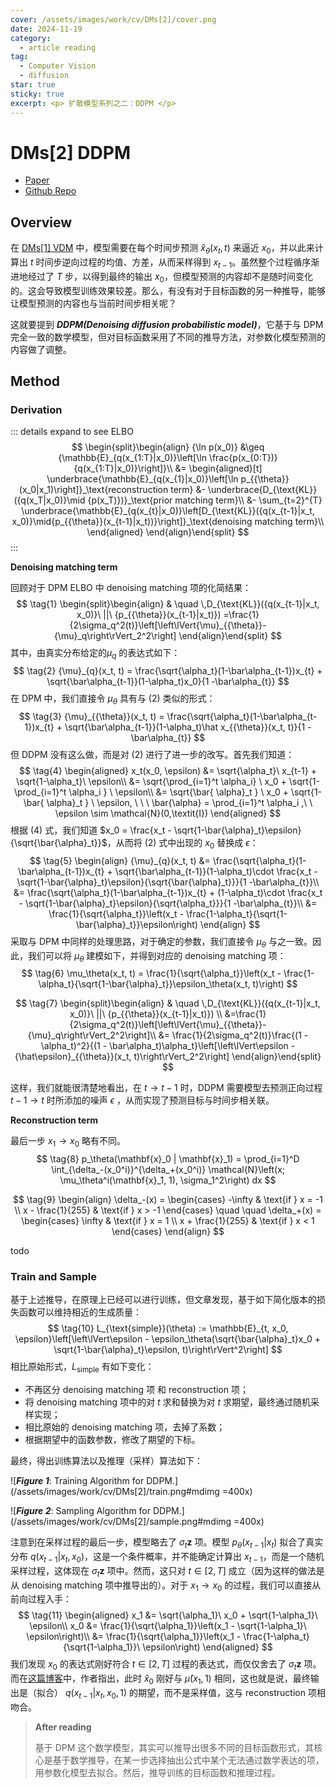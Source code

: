 ```yaml
---
cover: /assets/images/work/cv/DMs[2]/cover.png
date: 2024-11-19
category:
  - article reading
tag:
  - Computer Vision
  - diffusion
star: true
sticky: true
excerpt: <p> 扩散模型系列之二：DDPM </p>
---
```


# DMs[2] DDPM
- <i class="fa-solid fa-newspaper"></i> [Paper](https://arxiv.org/abs/2006.11239)
- <i class="fa-brands fa-github"></i> [Github Repo](https://github.com/hojonathanho/diffusion)

## Overview

在 [DMs[1] VDM](/work/cv/DMs.md) 中，模型需要在每个时间步预测 $\hat{x}_\theta(x_t, t)$ 来逼近 $x_0$，并以此来计算出 $t$ 时间步逆向过程的均值、方差，从而采样得到 $x_{t-1}$。虽然整个过程循序渐进地经过了 $T$ 步，以得到最终的输出 $x_0$，但模型预测的内容却不是随时间变化的。这会导致模型训练效果较差。那么，有没有对于目标函数的另一种推导，能够让模型预测的内容也与当前时间步相关呢？

这就要提到 ***DDPM(Denoising diffusion probabilistic model)***，它基于与 DPM 完全一致的数学模型，但对目标函数采用了不同的推导方法，对参数化模型预测的内容做了调整。

## Method

### Derivation

::: details expand to see ELBO
$$
\begin{split}\begin{align}
{\ln p(x_0)}
&\geq {\mathbb{E}_{q(x_{1:T}|x_0)}\left[\ln \frac{p(x_{0:T})}{q(x_{1:T}|x_0)}\right]}\\
&= \begin{aligned}[t]
    \underbrace{\mathbb{E}_{q(x_{1}|x_0)}\left[\ln p_{{\theta}}(x_0|x_1)\right]}_\text{reconstruction term}
    &- \underbrace{D_{\text{KL}}({q(x_T|x_0)}\mid {p(x_T)})}_\text{prior matching term}\\
    &- \sum_{t=2}^{T} \underbrace{\mathbb{E}_{q(x_{t}|x_0)}\left[D_{\text{KL}}({q(x_{t-1}|x_t, x_0)}\mid{p_{{\theta}}(x_{t-1}|x_t))}\right]}_\text{denoising matching term}\\
    \end{aligned}
\end{align}\end{split}
$$
:::

**Denoising matching term**

回顾对于 DPM ELBO 中 denoising matching 项的化简结果：
$$
\tag{1}
\begin{split}\begin{align}
& \quad \,D_{\text{KL}}({q(x_{t-1}|x_t, x_0)}\ ||\ {p_{{\theta}}(x_{t-1}|x_t)}) =\frac{1}{2\sigma_q^2(t)}\left[\left\lVert{\mu}_{{\theta}}-{\mu}_q\right\rVert_2^2\right]
\end{align}\end{split}
$$
其中，由真实分布给定的$\mu_q$ 的表达式如下：
$$
\tag{2}
{\mu}_{q}(x_t, t) = \frac{\sqrt{\alpha_t}(1-\bar\alpha_{t-1})x_{t} + \sqrt{\bar\alpha_{t-1}}(1-\alpha_t)x_0}{1 -\bar\alpha_{t}}
$$
在 DPM 中，我们直接令 $\mu_\theta$ 具有与 (2) 类似的形式：
$$
\tag{3}
{\mu}_{{\theta}}(x_t, t) = \frac{\sqrt{\alpha_t}(1-\bar\alpha_{t-1})x_{t} + \sqrt{\bar\alpha_{t-1}}(1-\alpha_t)\hat x_{{\theta}}(x_t, t)}{1 -\bar\alpha_{t}}
$$
但 DDPM 没有这么做，而是对 (2) 进行了进一步的改写。首先我们知道：
$$
\tag{4}
\begin{aligned}
x_t(x_0, \epsilon) &= \sqrt{\alpha_t}\ x_{t-1} + \sqrt{1-\alpha_t}\ \epsilon\\
&= \sqrt{\prod_{i=1}^t \alpha_i} \ x_0 + \sqrt{1- \prod_{i=1}^t \alpha_i }  \ \epsilon\\
&= \sqrt{\bar{ \alpha}_t } \ x_0 + \sqrt{1- \bar{ \alpha}_t }  \ \epsilon,  \ \ \ \bar{\alpha} = \prod_{i=1}^t \alpha_i ,\ \ \epsilon \sim \mathcal{N}(0,\textit{I})
\end{aligned}
$$
根据 (4) 式，我们知道 $x_0 = \frac{x_t - \sqrt{1-\bar{\alpha}_t}\epsilon}{\sqrt{\bar{\alpha}_t}}$，从而将 (2) 式中出现的 $x_0$ 替换成 $\epsilon$：
$$
\tag{5}
\begin{align}
{\mu}_{q}(x_t, t) &= \frac{\sqrt{\alpha_t}(1-\bar\alpha_{t-1})x_{t} + \sqrt{\bar\alpha_{t-1}}(1-\alpha_t)\cdot \frac{x_t - \sqrt{1-\bar{\alpha}_t}\epsilon}{\sqrt{\bar{\alpha}_t}}}{1 -\bar\alpha_{t}}\\
&= \frac{\sqrt{\alpha_t}(1-\bar\alpha_{t-1})x_{t} + (1-\alpha_t)\cdot \frac{x_t - \sqrt{1-\bar{\alpha}_t}\epsilon}{\sqrt{\alpha_t}}}{1 -\bar\alpha_{t}}\\
&= \frac{1}{\sqrt{\alpha_t}}\left(x_t - \frac{1-\alpha_t}{\sqrt{1-\bar{\alpha}_t}}\epsilon\right) 
\end{align}
$$
采取与 DPM 中同样的处理思路，对于确定的参数，我们直接令 $\mu_\theta$ 与之一致。因此，我们可以将 $\mu_\theta$ 建模如下，并得到对应的 denoising matching 项：
$$
\tag{6}
\mu_\theta(x_t, t) = \frac{1}{\sqrt{\alpha_t}}\left(x_t - \frac{1-\alpha_t}{\sqrt{1-\bar{\alpha}_t}}\epsilon_\theta(x_t, t)\right)
$$

$$
\tag{7}
\begin{split}\begin{align}
& \quad \,D_{\text{KL}}({q(x_{t-1}|x_t, x_0)}\ ||\ {p_{{\theta}}(x_{t-1}|x_t)}) \\
&=\frac{1}{2\sigma_q^2(t)}\left[\left\lVert{\mu}_{{\theta}}-{\mu}_q\right\rVert_2^2\right]\\
&= \frac{1}{2\sigma_q^2(t)}\frac{(1 - \alpha_t)^2}{(1 - \bar\alpha_t)\alpha_t}\left[\left\lVert\epsilon  - {\hat\epsilon}_{{\theta}}(x_t, t)\right\rVert_2^2\right]
\end{align}\end{split}
$$

这样，我们就能很清楚地看出，在 $t\to t-1$ 时，DDPM 需要模型去预测正向过程 $t-1 \to t$ 时所添加的噪声 $\epsilon$ ，从而实现了预测目标与时间步相关联。

**Reconstruction term**

最后一步 $x_1 \to x_0$ 略有不同。
$$
\tag{8}
p_\theta(\mathbf{x}_0 | \mathbf{x}_1) = \prod_{i=1}^D \int_{\delta_-(x_0^i)}^{\delta_+(x_0^i)} 
\mathcal{N}\left(x; \mu_\theta^i(\mathbf{x}_1, 1), \sigma_1^2\right) dx
$$

$$
\tag{9}
\begin{align}
\delta_-(x) =
\begin{cases}
-\infty & \text{if } x = -1 \\
x - \frac{1}{255} & \text{if } x > -1
\end{cases} \quad \quad
\delta_+(x) =
\begin{cases}
\infty & \text{if } x = 1 \\
x + \frac{1}{255} & \text{if } x < 1
\end{cases}
\end{align}
$$

todo

### Train and Sample

基于上述推导，在原理上已经可以进行训练，但文章发现，基于如下简化版本的损失函数可以维持相近的生成质量：
$$
\tag{10}
L_{\text{simple}}(\theta) := \mathbb{E}_{t, x_0, \epsilon}\left[\left\lVert\epsilon - \epsilon_\theta(\sqrt{\bar{\alpha}_t}x_0 + \sqrt{1-\bar{\alpha}_t}\epsilon, t)\right\rVert^2\right]
$$
相比原始形式，$L_{\text{simple}}$ 有如下变化：

- 不再区分 denoising matching 项 和 reconstruction 项；
- 将 denoising matching 项中的对 $t$ 求和替换为对 $t$ 求期望，最终通过随机采样实现；
- 相比原始的 denoising matching 项，去掉了系数；
- 根据期望中的函数参数，修改了期望的下标。

最终，得出训练算法以及推理（采样）算法如下：

![***Figure 1***: Training Algorithm for DDPM.](/assets/images/work/cv/DMs[2]/train.png#mdimg =400x)

![***Figure 2***: Sampling Algorithm for DDPM.](/assets/images/work/cv/DMs[2]/sample.png#mdimg =400x)

注意到在采样过程的最后一步，模型略去了 $\sigma_t \textbf{z}$ 项。模型 $p_\theta(x_{t-1} | x_t)$ 拟合了真实分布 $q(x_{t-1} | x_t, x_0)$，这是一个条件概率，并不能确定计算出 $x_{t-1}$，而是一个随机采样过程，这体现在 $\sigma_t \textbf{z}$ 项中。然而，这只对 $t \in [2, T]$ 成立（因为这样的做法是从 denoising matching 项中推导出的）。对于 $x_1 \to x_0$ 的过程，我们可以直接从前向过程入手：
$$
\tag{11}
\begin{aligned}
x_1 &= \sqrt{\alpha_1}\ x_0 + \sqrt{1-\alpha_1}\ \epsilon\\
x_0 &= \frac{1}{\sqrt{\alpha_1}}\left(x_1 - \sqrt{1-\alpha_1}\ \epsilon\right)\\
&= \frac{1}{\sqrt{\alpha_1}}\left(x_1 - \frac{1-\alpha_t}{\sqrt{1-\alpha_1}}\ \epsilon\right)
\end{aligned}
$$
我们发现 $x_0$ 的表达式刚好符合 $t\in [2, T]$ 过程的表达式，而仅仅舍去了 $\sigma_t \textbf{z}$ 项。而在[这篇博客](https://www.zhangzhenhu.com/aigc/%E6%89%A9%E6%95%A3%E6%A6%82%E7%8E%87%E6%A8%A1%E5%9E%8B.html#equation-eq-ddpm-046)中，作者指出，此时 $\hat{x}_0$ 刚好与 $\hat{\mu}(x_1, 1)$ 相同，这也就是说，最终输出是（拟合） $q(x_{t-1}|x_t, x_0,1)$ 的期望，而不是采样值，这与 reconstruction 项相吻合。



> **After reading**
>
> 基于 DPM 这个数学模型，其实可以推导出很多不同的目标函数形式，其核心是基于数学推导，在某一步选择抽出公式中某个无法通过数学表达的项，用参数化模型去拟合。然后，推导训练的目标函数和推理过程。
